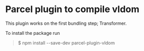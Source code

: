 # Parcel plugin to compile vldom

This plugin works on the first bundling step; Transformer.

To install the package run<br>
> $ npm install --save-dev parcel-plugin-vldom

